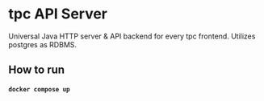 # tpc API Server

Universal Java HTTP server & API backend for every tpc frontend.
Utilizes postgres as RDBMS.

## How to run

#### `docker compose up`
